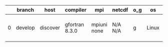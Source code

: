 |    | branch   | host     | compiler       | mpi         | netcdf   | o_g   | os    | build   |   u_pass |   u_fail |   s_pass |   s_fail |   e_pass |   e_fail |   nuopc_pass |   nuopc_fail | artifacts_hash                                                                                                                                           | modified                  |
|----|----------|----------|----------------|-------------|----------|-------|-------|---------|----------|----------|----------|----------|----------|----------|--------------|--------------|----------------------------------------------------------------------------------------------------------------------------------------------------------|---------------------------|
|  0 | develop  | discover | gfortran 8.3.0 | mpiuni none | N/A N/A  | g     | Linux | pass    |    12158 |        0 |        8 |        0 |       43 |        0 |            0 |           50 | [artifacts](https://github.com/esmf-org/esmf-test-artifacts/tree/5e8d5d2fa28b9547796ab39de228722c7c6f0298/develop/discover/gfortran/8.3.0/g/mpiuni/none) | 2022-03-24 01:43:08 -0400 |